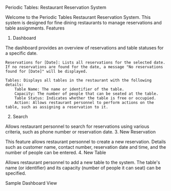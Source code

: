 Periodic Tables: Restaurant Reservation System

Welcome to the Periodic Tables Restaurant Reservation System.
This system is designed for fine dining restaurants to manage reservations and table assignments.
Features
1. Dashboard

The dashboard provides an overview of reservations and table statuses for a specific date.

    Reservations for [Date]: Lists all reservations for the selected date.
    If no reservations are found for the date, a message "No reservations found for [Date]" will be displayed.

    Tables: Displays all tables in the restaurant with the following details:
        Table Name: The name or identifier of the table.
        Capacity: The number of people that can be seated at the table.
        Table Status: Indicates whether the table is free or occupied.
        Action: Allows restaurant personnel to perform actions on the table, such as assigning a reservation to it.

2. Search

Allows restaurant personnel to search for reservations using various criteria, such as phone number or reservation date.
3. New Reservation

This feature allows restaurant personnel to create a new reservation.
Details such as customer name, contact number, reservation date and time, and the number of people can be entered.
4. New Table

Allows restaurant personnel to add a new table to the system.
The table's name (or identifier) and its capacity (number of people it can seat) can be specified.

Sample Dashboard View
